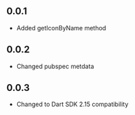 ## 0.0.1

* Added getIconByName method

## 0.0.2

* Changed pubspec metdata

## 0.0.3

* Changed to Dart SDK 2.15 compatibility